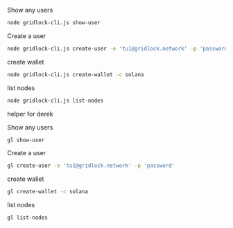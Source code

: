 Show any users
   ```sh
   node gridlock-cli.js show-user
   ```

Create a user
```sh
node gridlock-cli.js create-user -e 'tu1@gridlock.network' -p 'password'
```

create wallet
```sh
node gridlock-cli.js create-wallet -c solana
```

list nodes
```sh
node gridlock-cli.js list-nodes
```



helper for derek

Show any users
   ```sh
   gl show-user
   ```

Create a user
```sh
gl create-user -e 'tu1@gridlock.network' -p 'password'
```

create wallet
```sh
gl create-wallet -c solana
```

list nodes
```sh
gl list-nodes
```

